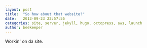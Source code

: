 ```yaml
---
layout: post
title:  "So how about that website?"
date:   2013-09-23 22:57:55
categories: site, server, jekyll, hugo, octopress, aws, launch
author: beekeeper
---
```


Workin' on da site.